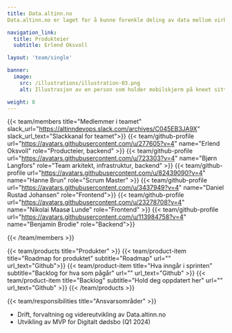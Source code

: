 ```yaml
---
title: Data.altinn.no
Data.altinn.no er laget for å kunne forenkle deling av data mellom virksomheter, med formål om å gjenbruke informasjon direkte fra kilden – i sanntid.

navigation_link:
  title: Produkteier
  subtitle: Erlend Oksvoll

layout: 'team/single'

banner:
  image:
    src: /illustrations/illustration-03.png
    alt: Illustrasjon av en person som holder mobilskjerm på kneet sitt

weight: 8
---
```


{{< team/members title="Medlemmer i teamet" slack_url="https://altinndevops.slack.com/archives/C045EB3JA9X" slack_url_text="Slackkanal for teamet">}}
{{< team/github-profile url="https://avatars.githubusercontent.com/u/277605?v=4" name="Erlend Oksvoll" role="Producteier, backend" >}}
{{< team/github-profile url="https://avatars.githubusercontent.com/u/723303?v=4" name="Bjørn Langfors" role="Team arkitekt, infrastruktur, backend" >}}
{{< team/github-profile url="https://avatars.githubusercontent.com/u/82439090?v=4" name="Hanne Brun" role="Scrum Master" >}}
{{< team/github-profile url="https://avatars.githubusercontent.com/u/3437949?v=4" name="Daniel Rustad Johansen" role="Frontend">}}
{{< team/github-profile url="https://avatars.githubusercontent.com/u/23278708?v=4" name="Nikolai Maasø Lunde" role="Frontend" >}}
{{< team/github-profile url="https://avatars.githubusercontent.com/u/113984758?v=4" name="Benjamin Brodie" role="Backend">}}

{{< /team/members >}}

{{< team/products title="Produkter" >}}
{{< team/product-item title="Roadmap for produktet" subtitle="Roadmap" url="" url_text="Github">}}
{{< team/product-item title="Hva inngår i sprinten" subtitle="Backlog for hva som pågår" url="" url_text="Github" >}}
{{< team/product-item title="Backlog" subtitle="Hold deg oppdatert her" url="" url_text="Github" >}}
{{< /team/products >}}

{{< team/responsibilities title="Ansvarsområder" >}}

- Drift, forvaltning og videreutvikling av Data.altinn.no
-	Utvikling av MVP for Digitalt dødsbo (Q1 2024)

